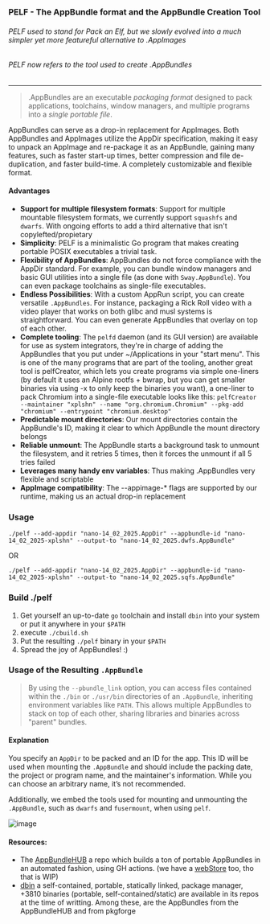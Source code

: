 ### PELF - The AppBundle format and the AppBundle Creation Tool
###### PELF used to stand for Pack an Elf, but we slowly evolved into a much simpler yet more featureful alternative to .AppImages
###### PELF now refers to the tool used to create .AppBundles

---

> .AppBundles are an executable *packaging format* designed to pack applications, toolchains, window managers, and multiple programs into a *single portable file*.

AppBundles can serve as a drop-in replacement for AppImages. Both AppBundles and AppImages utilize the AppDir specification, making it easy to unpack an AppImage and re-package it as an AppBundle, gaining many features, such as faster start-up times, better compression and file de-duplication, and faster build-time. A completely customizable and flexible format.

#### Advantages
- **Support for multiple filesystem formats**: Support for multiple mountable filesystem formats, we currently support `squashfs` and `dwarfs`. With ongoing efforts to add a third alternative that isn't copylefted/propietary
- **Simplicity**: PELF is a minimalistic Go program that makes creating portable POSIX executables a trivial task.
- **Flexibility of AppBundles**: AppBundles do not force compliance with the AppDir standard. For example, you can bundle window managers and basic GUI utilities into a single file (as done with `Sway.AppBundle`). You can even package toolchains as single-file executables.
- **Endless Possibilities**: With a custom AppRun script, you can create versatile `.AppBundles`. For instance, packaging a Rick Roll video with a video player that works on both glibc and musl systems is straightforward. You can even generate AppBundles that overlay on top of each other.
- **Complete tooling**: The `pelfd` daemon (and its GUI version) are available for use as system integrators, they're in charge of adding the AppBundles that you put under ~/Applications in your "start menu". This is one of the many programs that are part of the tooling, another great tool is pelfCreator, which lets you create programs via simple one-liners (by default it uses an Alpine rootfs + bwrap, but you can get smaller binaries via using -x to only keep the binaries you want), a one-liner to pack Chromium into a single-file executable looks like this: `pelfCreator --maintainer "xplshn" --name "org.chromium.Chromium" --pkg-add "chromium" --entrypoint "chromium.desktop"`
- **Predictable mount directories**: Our mount directories contain the AppBundle's ID, making it clear to which AppBundle the mount directory belongs
- **Reliable unmount**: The AppBundle starts a background task to unmount the filesystem, and it retries 5 times, then it forces the unmount if all 5 tries failed
- **Leverages many handy env variables**: Thus making .AppBundles very flexible and scriptable 
- **AppImage compatibility**: The --appimage-* flags are supported by our runtime, making us an actual drop-in replacement

### Usage
```
./pelf --add-appdir "nano-14_02_2025.AppDir" --appbundle-id "nano-14_02_2025-xplshn" --output-to "nano-14_02_2025.dwfs.AppBundle"
```
OR
```
./pelf --add-appdir "nano-14_02_2025.AppDir" --appbundle-id "nano-14_02_2025-xplshn" --output-to "nano-14_02_2025.sqfs.AppBundle"
```

### Build ./pelf
1. Get yourself an up-to-date `go` toolchain and install `dbin` into your system or put it anywhere in your `$PATH`
2. execute `./cbuild.sh`
3. Put the resulting `./pelf` binary in your `$PATH`
4. Spread the joy of AppBundles! :)

### Usage of the Resulting `.AppBundle`
> By using the `--pbundle_link` option, you can access files contained within the `./bin` or `./usr/bin` directories of an `.AppBundle`, inheriting environment variables like `PATH`. This allows multiple AppBundles to stack on top of each other, sharing libraries and binaries across "parent" bundles.

#### Explanation
You specify an `AppDir` to be packed and an ID for the app. This ID will be used when mounting the `.AppBundle` and should include the packing date, the project or program name, and the maintainer's information. While you can choose an arbitrary name, it’s not recommended.

Additionally, we embed the tools used for mounting and unmounting the `.AppBundle`, such as `dwarfs` and `fusermount`, when using `pelf`.

![image](https://github.com/user-attachments/assets/f4459934-a5b6-4717-8299-86b56dc0cf48)


#### Resources:
- The [AppBundleHUB](https://github.com/xplshn/AppBundleHUB) a repo which builds a ton of portable AppBundles in an automated fashion, using GH actions. (we have a [webStore](https://xplshn.github.io/AppBundleHUB) too, tho that is WIP)
- [dbin](https://github.com/xplshn/dbin) a self-contained, portable, statically linked, package manager, +3810 binaries (portable, self-contained/static) are available in its repos at the time of writting. Among these, are the AppBundles from the AppBundleHUB and from pkgforge
